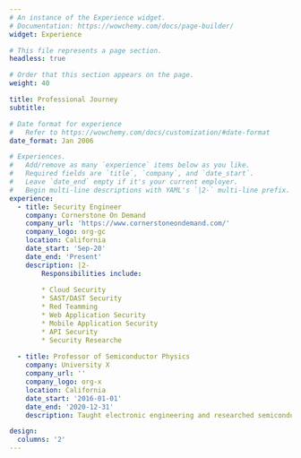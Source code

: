 ```yaml
---
# An instance of the Experience widget.
# Documentation: https://wowchemy.com/docs/page-builder/
widget: Experience

# This file represents a page section.
headless: true

# Order that this section appears on the page.
weight: 40

title: Professional Journey
subtitle:

# Date format for experience
#   Refer to https://wowchemy.com/docs/customization/#date-format
date_format: Jan 2006

# Experiences.
#   Add/remove as many `experience` items below as you like.
#   Required fields are `title`, `company`, and `date_start`.
#   Leave `date_end` empty if it's your current employer.
#   Begin multi-line descriptions with YAML's `|2-` multi-line prefix.
experience:
  - title: Security Engineer
    company: Cornerstone On Demand
    company_url: 'https://www.cornerstoneondemand.com/'
    company_logo: org-gc
    location: California
    date_start: 'Sep-20'
    date_end: 'Present'
    description: |2-
        Responsibilities include:
        
        * Cloud Security
        * SAST/DAST Security
        * Red Teamming
        * Web Application Security
        * Mobile Application Security
        * API Security
        * Security Researche 
        
  - title: Professor of Semiconductor Physics
    company: University X
    company_url: ''
    company_logo: org-x
    location: California
    date_start: '2016-01-01'
    date_end: '2020-12-31'
    description: Taught electronic engineering and researched semiconductor physics.

design:
  columns: '2'
---
```

